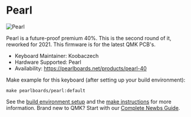 # Pearl

![Pearl](https://i.imgur.com/xdEtT7u.jpg)

Pearl is a future-proof premium 40%. This is the second round of it, reworked for 2021. This firmware is for the latest QMK PCB's.

* Keyboard Maintainer: Koobaczech
* Hardware Supported: Pearl
* Availability: https://pearlboards.net/products/pearl-40

Make example for this keyboard (after setting up your build environment):

    make pearlboards/pearl:default

See the [build environment setup](https://docs.qmk.fm/#/getting_started_build_tools) and the [make instructions](https://docs.qmk.fm/#/getting_started_make_guide) for more information. Brand new to QMK? Start with our [Complete Newbs Guide](https://docs.qmk.fm/#/newbs).
